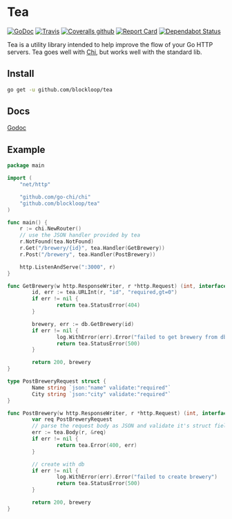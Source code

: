 # Tea

[![GoDoc](https://godoc.org/github.com/blockloop/tea?status.svg)](https://godoc.org/github.com/blockloop/tea)
[![Travis](https://img.shields.io/travis/blockloop/tea.svg)](https://travis-ci.org/blockloop/tea)
[![Coveralls github](https://img.shields.io/coveralls/github/blockloop/tea.svg)](https://coveralls.io/github/blockloop/tea)
[![Report Card](https://goreportcard.com/badge/github.com/blockloop/tea)](https://goreportcard.com/report/github.com/blockloop/tea)
[![Dependabot Status](https://api.dependabot.com/badges/status?host=github&repo=blockloop/tea)](https://dependabot.com)

Tea is a utility library intended to help improve the flow of your Go HTTP servers. Tea goes well with [Chi](https://github.com/go-chi/chi), but works well with the standard lib.

## Install

```bash
go get -u github.com/blockloop/tea
```

## Docs

[Godoc](https://godoc.org/github.com/blockloop/tea)

## Example

```go
package main

import (
	"net/http"

	"github.com/go-chi/chi"
	"github.com/blockloop/tea"
)

func main() {
	r := chi.NewRouter()
	// use the JSON handler provided by tea
	r.NotFound(tea.NotFound)
	r.Get("/brewery/{id}", tea.Handler(GetBrewery))
	r.Post("/brewery", tea.Handler(PostBrewery))

	http.ListenAndServe(":3000", r)
}

func GetBrewery(w http.ResponseWriter, r *http.Request) (int, interface{}) {
        id, err := tea.URLInt(r, "id", "required,gt=0")
        if err != nil {
                return tea.StatusError(404)
        }

        brewery, err := db.GetBrewery(id)
        if err != nil {
                log.WithError(err).Error("failed to get brewery from db")
                return tea.StatusError(500)
        }

        return 200, brewery
}

type PostBreweryRequest struct {
        Name string `json:"name" validate:"required"`
        City string `json:"city" validate:"required"`
}

func PostBrewery(w http.ResponseWriter, r *http.Request) (int, interface{}) {
        var req PostBreweryRequest
        // parse the request body as JSON and validate it's struct fields
        err := tea.Body(r, &req)
        if err != nil {
                return tea.Error(400, err)
        }

        // create with db
        if err != nil {
                log.WithError(err).Error("failed to create brewery")
                return tea.StatusError(500)
        }

        return 200, brewery
}
```


